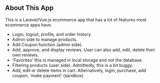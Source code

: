 ## About This App

This is a Laravel/Vue.js ecommerce app that has a lot of features most ecommerce apps have.

-   Login, logout, profile, and order history.
-   Admin side to manage products.
-   Add Coupon function (admin side).
-   Add, approve, and display reviews. User can also add, edit, delete their own reviews.
-   'Favorites' this is managed in local storage and not the database.
-   Filtering products (user side). Admittedly, this is a bit buggy.
-   Add, edit or delete items in cart. Alternatively, login, purchase, add coupon, 'make payment' (sandbox)
